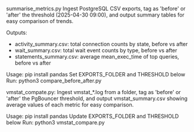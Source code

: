 summarise_metrics.py
Ingest PostgreSQL CSV exports, tag as 'before' or 'after' the threshold (2025-04-30 09:00),
and output summary tables for easy comparison of trends.

Outputs:
  - activity_summary.csv: total connection counts by state, before vs after
  - wait_summary.csv: total wait event counts by type, before vs after
  - statements_summary.csv: average mean_exec_time of top queries, before vs after

Usage:
  pip install pandas
  Set EXPORTS_FOLDER and THRESHOLD below
  Run: python3 compare_before_after.py

vmstat_compate.py:
Ingest vmstat_*.log from a folder, tag as 'before' or 'after'
the PgBouncer threshold, and output vmstat_summary.csv
showing average values of each metric for easy comparison.

Usage:
  pip install pandas
  Update EXPORTS_FOLDER and THRESHOLD below
  Run: python3 vmstat_compare.py
